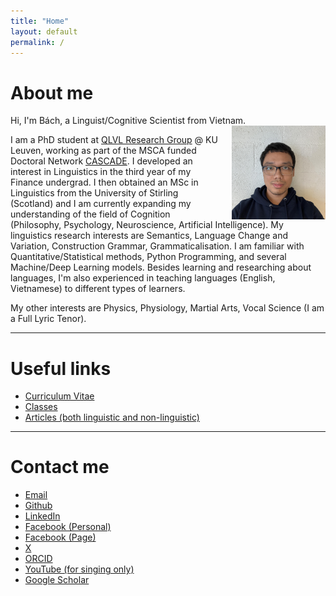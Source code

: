 ```yaml
---
title: "Home"
layout: default
permalink: /
---
```


# About me 
Hi, I'm Bách, a Linguist/Cognitive Scientist from Vietnam.
<img src="/media/Mugshot.jpg" alt="Mugshot" style="float: right; margin-left: 20px; width: 150px; height: auto;">


I am a PhD student at [QLVL Research Group](https://www.arts.kuleuven.be/ling/qlvl) @ KU Leuven, working as part of the MSCA funded Doctoral Network [CASCADE](https://www.horizoncascade.net/).
I developed an interest in Linguistics in the third year of my Finance undergrad. I then obtained an MSc in Linguistics from the University of Stirling (Scotland) and I am currently expanding my understanding of the field of Cognition (Philosophy, Psychology, Neuroscience, Artificial Intelligence). My linguistics research interests are Semantics, Language Change and Variation, Construction Grammar, Grammaticalisation. I am familiar with Quantitative/Statistical methods, Python Programming, and several Machine/Deep Learning models. Besides learning and researching about languages, I'm also experienced in teaching languages (English, Vietnamese) to different types of learners. 

My other interests are Physics, Physiology, Martial Arts, Vocal Science (I am a Full Lyric Tenor).

---

# Useful links

- [Curriculum Vitae](cv.md)
- [Classes](classes.md)
- [Articles (both linguistic and non-linguistic)](articles.md)

---

# Contact me

- [Email](mailto:phantatbach@gmail.com)
- [Github](https://github.com/phantatbach)
- [LinkedIn](https://linkedin.com/in/phantatbach)
- [Facebook (Personal)](https://facebook.com/phantatbach)
- [Facebook (Page)](https://www.facebook.com/bachclasses)
- [X](https://x.com/phantatbach)
- [ORCID](https://orcid.org/0000-0002-8216-4978)
- [YouTube (for singing only)](https://youtube.com/@phantatbach)
- [Google Scholar](https://scholar.google.com/citations?user=wqWxx7wAAAAJ&hl=en)

